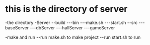 # this is the directory of server
-the directory
-Server
--build
---bin
---make.sh
---start.sh
--src
---baseServer
---dbServer
---hallServer
---gameServer

-make and run
--run make.sh to make project
--run start.sh to run